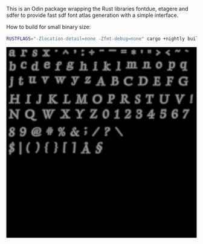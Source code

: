 This is an Odin package wrapping the Rust libraries fontdue, etagere and sdfer to provide fast sdf font atlas generation with a simple interface.

How to build for small binary size:

```sh
RUSTFLAGS="-Zlocation-detail=none -Zfmt-debug=none" cargo +nightly build --release
```

<img src="./font_after.bmp" />

